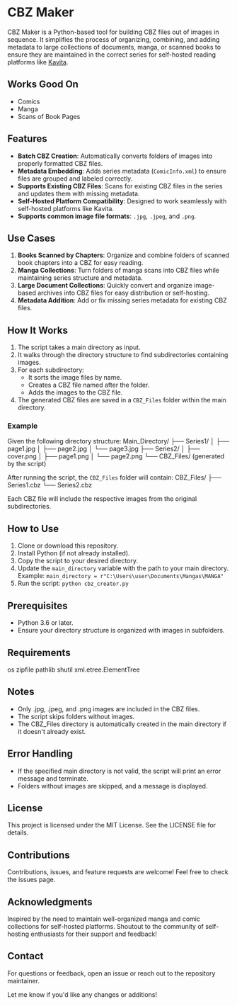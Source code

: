 # CBZ Maker

CBZ Maker is a Python-based tool for building CBZ files out of images in sequence. It simplifies the process of organizing, combining, and adding metadata to large collections of documents, manga, or scanned books to ensure they are maintained in the correct series for self-hosted reading platforms like [Kavita](https://www.kavitareader.com/).


## Works Good On
- Comics
- Manga
- Scans of Book Pages

## Features

- **Batch CBZ Creation**: Automatically converts folders of images into properly formatted CBZ files.
- **Metadata Embedding**: Adds series metadata (`ComicInfo.xml`) to ensure files are grouped and labeled correctly.
- **Supports Existing CBZ Files**: Scans for existing CBZ files in the series and updates them with missing metadata.
- **Self-Hosted Platform Compatibility**: Designed to work seamlessly with self-hosted platforms like Kavita.
- **Supports common image file formats**: `.jpg`, `.jpeg`, and `.png`.

## Use Cases

1. **Books Scanned by Chapters**: Organize and combine folders of scanned book chapters into a CBZ for easy reading.
2. **Manga Collections**: Turn folders of manga scans into CBZ files while maintaining series structure and metadata.
3. **Large Document Collections**: Quickly convert and organize image-based archives into CBZ files for easy distribution or self-hosting.
4. **Metadata Addition**: Add or fix missing series metadata for existing CBZ files.

## How It Works

1. The script takes a main directory as input.
2. It walks through the directory structure to find subdirectories containing images.
3. For each subdirectory:
   - It sorts the image files by name.
   - Creates a CBZ file named after the folder.
   - Adds the images to the CBZ file.
4. The generated CBZ files are saved in a `CBZ_Files` folder within the main directory.

### Example

Given the following directory structure:
Main_Directory/ ├── Series1/ │ ├── page1.jpg │ ├── page2.jpg │ └── page3.jpg ├── Series2/ │ ├── cover.png │ ├── page1.png │ └── page2.png └── CBZ_Files/ (generated by the script)

After running the script, the `CBZ_Files` folder will contain:
CBZ_Files/ ├── Series1.cbz └── Series2.cbz


Each CBZ file will include the respective images from the original subdirectories.

## How to Use

1. Clone or download this repository.
2. Install Python (if not already installed).
3. Copy the script to your desired directory.
4. Update the `main_directory` variable with the path to your main directory. Example:
   ```main_directory = r"C:\Users\user\Documents\Mangas\MANGA"```
5. Run the script:
```python cbz_creator.py```


## Prerequisites
- Python 3.6 or later.
- Ensure your directory structure is organized with images in subfolders.

## Requirements
os
zipfile
pathlib
shutil
xml.etree.ElementTree

## Notes
- Only .jpg, .jpeg, and .png images are included in the CBZ files.
- The script skips folders without images.
- The CBZ_Files directory is automatically created in the main directory if it doesn't already exist.

## Error Handling
- If the specified main directory is not valid, the script will print an error message and terminate.
- Folders without images are skipped, and a message is displayed.

## License
This project is licensed under the MIT License. See the LICENSE file for details.

## Contributions
Contributions, issues, and feature requests are welcome! Feel free to check the issues page.

## Acknowledgments
Inspired by the need to maintain well-organized manga and comic collections for self-hosted platforms.
Shoutout to the community of self-hosting enthusiasts for their support and feedback!

## Contact
For questions or feedback, open an issue or reach out to the repository maintainer.

Let me know if you'd like any changes or additions!


